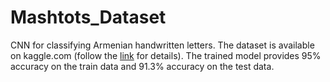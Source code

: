# Mashtots_Dataset
CNN for classifying Armenian handwritten letters.
The dataset is available on kaggle.com (follow the [link](https://www.kaggle.com/competitions/mashtots-dataset/data) for details).
The trained model provides 95% accuracy on the train data and 91.3% accuracy on the test data. 
